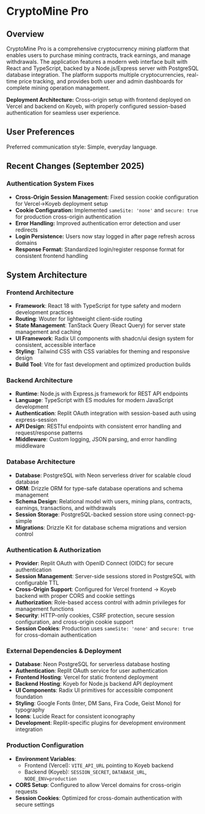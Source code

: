 # CryptoMine Pro

## Overview

CryptoMine Pro is a comprehensive cryptocurrency mining platform that enables users to purchase mining contracts, track earnings, and manage withdrawals. The application features a modern web interface built with React and TypeScript, backed by a Node.js/Express server with PostgreSQL database integration. The platform supports multiple cryptocurrencies, real-time price tracking, and provides both user and admin dashboards for complete mining operation management.

**Deployment Architecture:** Cross-origin setup with frontend deployed on Vercel and backend on Koyeb, with properly configured session-based authentication for seamless user experience.

## User Preferences

Preferred communication style: Simple, everyday language.

## Recent Changes (September 2025)

### Authentication System Fixes
- **Cross-Origin Session Management:** Fixed session cookie configuration for Vercel→Koyeb deployment setup
- **Cookie Configuration:** Implemented `sameSite: 'none'` and `secure: true` for production cross-origin authentication
- **Error Handling:** Improved authentication error detection and user redirects
- **Login Persistence:** Users now stay logged in after page refresh across domains
- **Response Format:** Standardized login/register response format for consistent frontend handling

## System Architecture

### Frontend Architecture
- **Framework**: React 18 with TypeScript for type safety and modern development practices
- **Routing**: Wouter for lightweight client-side routing
- **State Management**: TanStack Query (React Query) for server state management and caching
- **UI Framework**: Radix UI components with shadcn/ui design system for consistent, accessible interface
- **Styling**: Tailwind CSS with CSS variables for theming and responsive design
- **Build Tool**: Vite for fast development and optimized production builds

### Backend Architecture
- **Runtime**: Node.js with Express.js framework for REST API endpoints
- **Language**: TypeScript with ES modules for modern JavaScript development
- **Authentication**: Replit OAuth integration with session-based auth using express-session
- **API Design**: RESTful endpoints with consistent error handling and request/response patterns
- **Middleware**: Custom logging, JSON parsing, and error handling middleware

### Database Architecture
- **Database**: PostgreSQL with Neon serverless driver for scalable cloud database
- **ORM**: Drizzle ORM for type-safe database operations and schema management
- **Schema Design**: Relational model with users, mining plans, contracts, earnings, transactions, and withdrawals
- **Session Storage**: PostgreSQL-backed session store using connect-pg-simple
- **Migrations**: Drizzle Kit for database schema migrations and version control

### Authentication & Authorization
- **Provider**: Replit OAuth with OpenID Connect (OIDC) for secure authentication
- **Session Management**: Server-side sessions stored in PostgreSQL with configurable TTL
- **Cross-Origin Support**: Configured for Vercel frontend → Koyeb backend with proper CORS and cookie settings
- **Authorization**: Role-based access control with admin privileges for management functions
- **Security**: HTTP-only cookies, CSRF protection, secure session configuration, and cross-origin cookie support
- **Session Cookies**: Production uses `sameSite: 'none'` and `secure: true` for cross-domain authentication

### External Dependencies & Deployment
- **Database**: Neon PostgreSQL for serverless database hosting
- **Authentication**: Replit OAuth service for user authentication
- **Frontend Hosting**: Vercel for static frontend deployment
- **Backend Hosting**: Koyeb for Node.js backend API deployment
- **UI Components**: Radix UI primitives for accessible component foundation
- **Styling**: Google Fonts (Inter, DM Sans, Fira Code, Geist Mono) for typography
- **Icons**: Lucide React for consistent iconography
- **Development**: Replit-specific plugins for development environment integration

### Production Configuration
- **Environment Variables**: 
  - Frontend (Vercel): `VITE_API_URL` pointing to Koyeb backend
  - Backend (Koyeb): `SESSION_SECRET`, `DATABASE_URL`, `NODE_ENV=production`
- **CORS Setup**: Configured to allow Vercel domains for cross-origin requests
- **Session Cookies**: Optimized for cross-domain authentication with secure settings